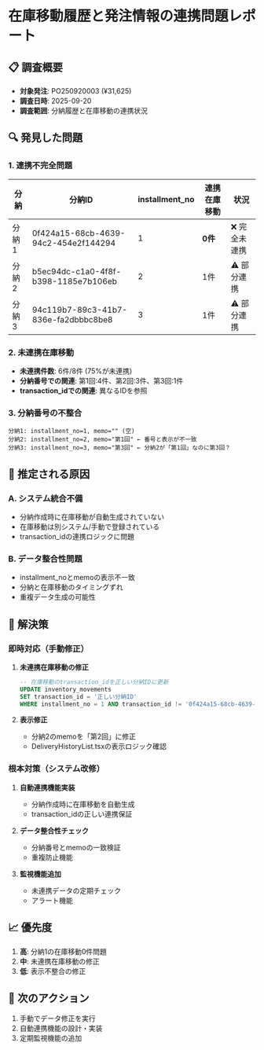 # 在庫移動履歴と発注情報の連携問題レポート

## 📋 調査概要
- **対象発注**: PO250920003 (¥31,625)
- **調査日時**: 2025-09-20
- **調査範囲**: 分納履歴と在庫移動の連携状況

## 🔍 発見した問題

### 1. 連携不完全問題
| 分納 | 分納ID | installment_no | 連携在庫移動 | 状況 |
|------|--------|----------------|--------------|------|
| 分納1 | 0f424a15-68cb-4639-94c2-454e2f144294 | 1 | **0件** | ❌ 完全未連携 |
| 分納2 | b5ec94dc-c1a0-4f8f-b398-1185e7b106eb | 2 | 1件 | ⚠️ 部分連携 |
| 分納3 | 94c119b7-89c3-41b7-836e-fa2dbbbc8be8 | 3 | 1件 | ⚠️ 部分連携 |

### 2. 未連携在庫移動
- **未連携件数**: 6件/8件 (75%が未連携)
- **分納番号での関連**: 第1回:4件、第2回:3件、第3回:1件
- **transaction_idでの関連**: 異なるIDを参照

### 3. 分納番号の不整合
```
分納1: installment_no=1, memo="" (空)
分納2: installment_no=2, memo="第1回" ← 番号と表示が不一致
分納3: installment_no=3, memo="第3回" ← 分納2が「第1回」なのに第3回？
```

## 🎯 推定される原因

### A. システム統合不備
- 分納作成時に在庫移動が自動生成されていない
- 在庫移動は別システム/手動で登録されている
- transaction_idの連携ロジックに問題

### B. データ整合性問題
- installment_noとmemoの表示不一致
- 分納と在庫移動のタイミングずれ
- 重複データ生成の可能性

## 💊 解決策

### 即時対応（手動修正）
1. **未連携在庫移動の修正**
   ```sql
   -- 在庫移動のtransaction_idを正しい分納IDに更新
   UPDATE inventory_movements
   SET transaction_id = '正しい分納ID'
   WHERE installment_no = 1 AND transaction_id != '0f424a15-68cb-4639-94c2-454e2f144294';
   ```

2. **表示修正**
   - 分納2のmemoを「第2回」に修正
   - DeliveryHistoryList.tsxの表示ロジック確認

### 根本対策（システム改修）
1. **自動連携機能実装**
   - 分納作成時に在庫移動を自動生成
   - transaction_idの正しい連携保証

2. **データ整合性チェック**
   - 分納番号とmemoの一致検証
   - 重複防止機能

3. **監視機能追加**
   - 未連携データの定期チェック
   - アラート機能

## 📈 優先度
1. **高**: 分納1の在庫移動0件問題
2. **中**: 未連携在庫移動の修正
3. **低**: 表示不整合の修正

## 🔄 次のアクション
1. 手動でデータ修正を実行
2. 自動連携機能の設計・実装
3. 定期監視機能の追加